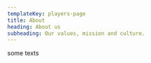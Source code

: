 ```yaml
---
templateKey: players-page
title: About
heading: About us
subheading: Our values, mission and culture.
---
```

s﻿ome texts